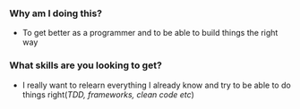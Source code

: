 ### Why am I doing this?
* To get better as a programmer and to be able to build things the right way

### What skills are you looking to get?
* I really want to relearn everything I already know and try to be able to do things right(*TDD, frameworks, clean code etc*)
